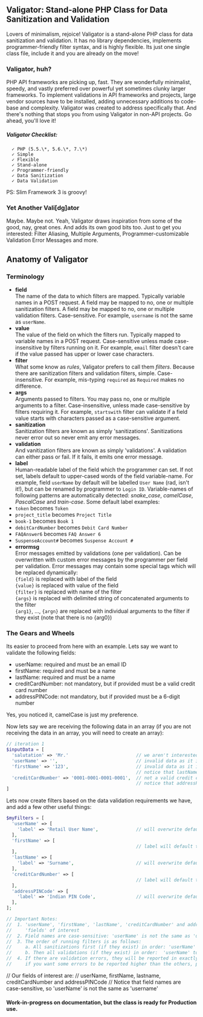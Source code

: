 ## Valigator: Stand-alone PHP Class for Data Sanitization and Validation
Lovers of minimalism, rejoice! Valigator is a stand-alone PHP class for data sanitization and validation. It has no library dependencies, implements programmer-friendly filter syntax, and is highly flexible. Its just one single class file, include it and you are already on the move!

### Valigator, huh?
PHP API frameworks are picking up, fast. They are wonderfully minimalist, speedy, and vastly preferred over powerful yet sometimes clunky larger frameworks. To implement validations in API frameworks and projects, large vendor sources have to be installed, adding unnecessary additions to code-base and complexity. Valigator was created to address specifically that. And there's nothing that stops you from using Valigator in non-API projects. Go ahead, you'll love it!

#####    Valigator Checklist:
      ✓ PHP (5.5.\*, 5.6.\*, 7.\*)
      ✓ Simple
      ✓ Flexible
      ✓ Stand-alone
      ✓ Programmer-friendly
      ✓ Data Sanitization
      ✓ Data Validation

PS: Slim Framework 3 is groovy!

### Yet Another Vali[dg]ator
Maybe. Maybe not. Yeah, Valigator draws inspiration from some of the good, nay, great ones. And adds its own good bits too. Just to get you interested: Filter Aliasing, Multiple Arguments, Programmer-customizable Validation Error Messages and more.

## Anatomy of Valigator
### Terminology
 * **field**  
The name of the data to which filters are mapped. Typically variable names in a POST request.  A field may be mapped to no, one or multiple sanitization filters. A field may be mapped to no, one or multiple validation filters. Case-sensitive. For example, `username` is not the same as `userName`.
 * **value**  
The value of the field on which the filters run. Typically mapped to variable names in a POST request. Case-sensitive unless made case-insensitive by filters running on it. For example, `email` filter doesn't care if the value passed has upper or lower case characters.
 * **filter**  
What some know as *rules*, Valigator prefers to call them *filters*. Because there are sanitization filters and validation filters, simple. Case-insensitive. For example, mis-typing `required` as `Required` makes no difference.
 * **args**  
Arguments passed to filters. You may pass no, one or multiple arguments to a filter. Case-insensitive, unless made case-sensitive by filters requiring it. For example, `startswith` filter can validate if a field value starts with characters passed as a case-sensitive argument.
 * **sanitization**  
Sanitization filters are known as simply 'sanitizations'. Sanitizations never error out so never emit any error messages.
 * **validation**  
And vanitization filters are known as simply 'validations'. A validation can either pass or fail. If it fails, it emits one error message.
 * **label**  
Human-readable label of the field which the programmer can set. If not set, labels default to upper-cased words of the field variable-name. For example, field `userName` by default will be labelled `User Name` (rad, isn't it!), but can be renamed by programmer to `Login ID`. Variable-names of following patterns are automatically detected: *snake_case*, *camelCase*, *PascalCase* and *train-case*. Some default label examples:
  * `token` becomes `Token`
  * `project_title` becomes `Project Title`
  * `book-1` becomes `Book 1`
  * `debitCardNumber` becomes `Debit Card Number`
  * `FAQAnswer6` becomes `FAQ Answer 6`
  * `SuspenseAccount#` becomes `Suspense Account #`
 * **errormsg**  
Error messages emitted by validations (one per validation). Can be overwritten with custom error messages by the programmer per field per validation. Error messages may contain some special tags which will be replaced dynamically:  
`{field}` is replaced with label of the field  
`{value}` is replaced with value of the field  
`{filter}` is replaced with name of the filter  
`{args}` is replaced with delimited string of concatenated arguments to the filter  
`{arg1}`, ..., `{argn}` are replaced with individual arguments to the filter if they exist (note that there is no {arg0})

### The Gears and Wheels
Its easier to proceed from here with an example. Lets say we want to validate the following fields:

 * userName: required and must be an email ID
 * firstName: required and must be a name
 * lastName: required and must be a name
 * creditCardNumber: not mandatory, but if provided must be a valid credit card number
 * addressPINCode: not mandatory, but if provided must be a 6-digit number

Yes, you noticed it, camelCase is just my preference.

Now lets say we are receiving the following data in an array (if you are not receiving the data in an array, you will need to create an array):
``` php
// iteration 1
$inputData = [
  'salutation' => 'Mr.'                         // we aren't interested in validating this
  'userName' => '',                             // invalid data as it is empty
  'firstName' => '123',                         // invalid data as it isn't a name
                                                // notice that lastName is missing
  'creditCardNumber' => '0001-0001-0001-0001',  // not a valid credit card number
                                                // notice that addressPINCode is missing
]
```
Lets now create filters based on the data validation requirements we have, and add a few other useful things:
``` php
$myFilters = [
  'userName' => [
    'label' => 'Retail User Name',              // will overwrite default 'User Name'
  ],
  'firstName' => [
                                                // label will default to 'First Name'
  ],
  'lastName' => [
    'label' => 'Surname',                       // will overwrite default 'Last Name'
  ],
  'creditCardNumber' => [
                                                // label will default to 'Credit Card Number'
  ],
  'addressPINCode' => [
    'label' => 'Indian PIN Code',               // will overwrite default 'Address PIN Code'
  ],
];

// Important Notes:
//  1. 'userName', 'firstName', 'lastName', 'creditCardNumber' and addressPINCode are our
//     'fields' of interest
//  2. Field names are case-sensitive: 'userName' is not the same as 'username'
//  3. The order of running filters is as follows:
//     a. All sanitizations first (if they exist) in order: 'userName' to 'addressPINCode'
//     b. Then all validations (if they exist) in order:  'userName' to 'addressPINCode'
//  4. If there are validation errors, they will be reported in exactly the same order, so
//     if you want some errors to be reported higher than the others, place the field higher
```
// Our fields of interest are:
// userName, firstName, lastname, creditCardNumber and addressPINCode
// Notice that field names are case-sensitive, so 'userName' is not the same as 'username'


#### Work-in-progress on documentation, but the class is ready for Production use.
